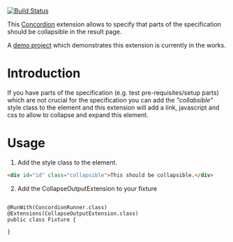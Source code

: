 [![Build Status](https://travis-ci.org/carlo-mr/concordion-collapse-output-extension.svg?branch=master)](https://travis-ci.org/carlo-mr/concordion-collapse-output-extension)

This [Concordion](http://www.concordion.org) extension allows to specify that parts of the specification should be collapsible in the result page.

A [demo project](http://github.com/carlo-mr/concordion-collapse-output-extension-demo) which demonstrates this extension is currently in the works.

# Introduction

If you have parts of the specification (e.g. test pre-requisites/setup parts) which are not crucial for the specification you can add the _"collabsible"_ style class to the element and this extension will add a link, javascript and css to allow to collapse and expand this element. 

# Usage

1. Add the style class to the element.
  ```html
<div id="id" class="collapsible">This should be collapsible.</div>
  ```
  
2. Add the CollapseOutputExtension to your fixture

```code

@RunWith(ConcordionRunner.class)
@Extensions(CollapseOutputExtension.class)
public class Fixture {

}
```
